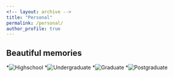 ```yaml
---
<!-- layout: archive -->
title: "Personal"
permalink: /personal/
author_profile: true
---
```

 
## Beautiful memories
*![Highschool]("https://wangjw6.github.io/images/s.png")
*![Undergraduate]("https://wangjw6.github.io/images/s.png")
*![Graduate]("https://wangjw6.github.io/images/s.png")
*![Postgraduate]("https://wangjw6.github.io/images/s.png")



